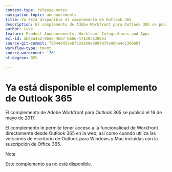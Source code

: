 ```yaml
---
content-type: release-notes
navigation-topic: announcements
title: Ya está disponible el complemento de Outlook 365
description: El complemento de Adobe Workfront para Outlook 365 se publicó el 16 de mayo de 2017.
author: Luke
feature: Product Announcements, Workfront Integrations and Apps
exl-id: abd5a4a2-0be5-46d7-bb66-47138c838063
source-git-commit: f5044d457ebf203269e8007075e98ba4c136660f
workflow-type: tm+mt
source-wordcount: '76'
ht-degree: 92%

---
```


# Ya está disponible el complemento de Outlook 365

El complemento de Adobe Workfront para Outlook 365 se publicó el 16 de mayo de 2017.

El complemento le permite tener acceso a la funcionalidad de Workfront directamente desde Outlook 365 en la web, así como cuando utiliza las versiones de escritorio de Outlook para Windows y Mac incluidas con la suscripción de Office 365.

>[!NOTE]
>
>Este complemento ya no está disponible.

